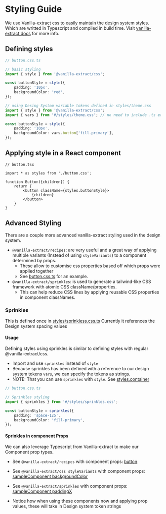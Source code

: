 # Styling Guide

We use Vanilla-extract css to easily maintain the design system styles.
Which are writted in Typescript and compiled in build time.
Visit [vanilla-extract docs](https://vanilla-extract.style/documentation/api/style/) for more info.

## Defining styles

```ts
// button.css.ts

// basic styling
import { style } from '@vanilla-extract/css';

const buttonStyle = style({
	padding: '10px',
	backgroundColor: 'red',
});

// using Desing System variable tokens defined in styles/theme.css
import { style } from '@vanilla-extract/css';
import { vars } from '#/styles/theme.css'; // no need to include .ts extension

const buttonStyle = style({
	padding: '10px',
	backgroundColor: vars.button['fill-primary'],
});
```

## Applying style in a React component

```tsx
// button.tsx

import * as styles from './button.css';

function Button({children}) {
    return {
        <button className={styles.buttonStyle}>
            {children}
        </button>
    }
}

```

## Advanced Styling

There are a couple more advanced vanilla-extract styling used in the design system.

- `@vanilla-extract/recipes`: are very useful and a great way of applying multiple variants (Instead of using `styleVariants`) to a component determined by props.
  - These allow to customise css properties based off which props were applied together
  - See [button.css.ts](../lib/components/button/button.css.ts) for an example.
- `@vanilla-extract/sprinkles`: is used to generate a tailwind-like CSS framework with atomic CSS className/properties.
  - This can help reduce CSS lines by applying reusable CSS properties in component classNames.

### Sprinkles

This is defined once in [styles/sprinkless.css.ts](../lib/styles/sprinkles.css.ts)
Currently it references the Design system spacing values

#### Usage

Defining styles using sprinkles is similar to defining styles with regular @vanilla-extract/css.

- Import and use `sprinkles` instead of `style`
- Because sprinkles has been defined with a reference to our design system tokens `vars`, we can specify the tokens as strings.
- NOTE: That you can use `sprinkles` with `style`. See [styles.container](../lib/components/sampleComponent/sample.css.ts)

```ts
// button.css.ts

// Sprinkles styling
import { sprinkles } from '#/styles/sprinkles.css';

const buttonStyle = sprinkles({
	padding: 'space-125',
	backgroundColor: 'fill-primary',
});
```

#### Sprinkles in component Props

We can also leverage Typescript from Vanilla-extract to make our Component prop types.

- See `@vanilla-extract/recipes` with component props: [button](../lib/components/button/button.tsx)
- See `@vanilla-extract/css styleVariants` with component props: [sampleComponent backgroundColor](../lib/components/sampleComponent/sample.tsx)
- See `@vanilla-extract/sprinkles` with component props: [sampleComponent paddingX](../lib/components/sampleComponent/sample.tsx)

- Notice how when using these components now and applying prop values, these will take in Design system token strings
